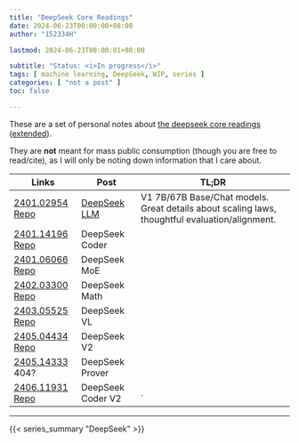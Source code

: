 ```yaml
---
title: "DeepSeek Core Readings"
date: 2024-06-23T00:00:00+08:00
author: "152334H"

lastmod: 2024-06-23T00:00:01+08:00

subtitle: "Status: <i>In progress</i>"
tags: [ machine learning, DeepSeek, WIP, series ]
categories: [ "not a post" ]
toc: false

---
```


These are a set of personal notes about [the deepseek core readings](https://x.com/teortaxesTex/status/1787866166242763217) ([extended](https://x.com/teortaxesTex/status/1802686282516074728)).

They are **not** meant for mass public consumption (though you are free to read/cite), as I will only be noting down information that I care about.

<!--more-->

| Links | Post | TL;DR |
|-------|------|-------|
| [2401.02954](https://arxiv.org/pdf/2401.02954) [Repo](https://github.com/deepseek-ai/DeepSeek-LLM) | [DeepSeek LLM](/blog/deepseek-1) | V1 7B/67B Base/Chat models. Great details about scaling laws, thoughtful evaluation/alignment. |
| [2401.14196](https://arxiv.org/pdf/2401.14196) [Repo](https://github.com/deepseek-ai/deepseek-coder/) | DeepSeek Coder | |
| [2401.06066](https://arxiv.org/pdf/2401.06066) [Repo](https://github.com/deepseek-ai/DeepSeek-MoE) | DeepSeek MoE | |
| [2402.03300](https://arxiv.org/pdf/2402.03300) [Repo](https://github.com/deepseek-ai/DeepSeek-Math) | DeepSeek Math | |
| [2403.05525](https://arxiv.org/pdf/2403.05525) [Repo](https://github.com/deepseek-ai/DeepSeek-VL) | DeepSeek VL | |
| [2405.04434](https://arxiv.org/pdf/2405.04434) [Repo](https://github.com/deepseek-ai/DeepSeek-V2/tree/main) | DeepSeek V2 | |
| [2405.14333](https://arxiv.org/pdf/2405.14333) 404? | DeepSeek Prover | |
| [2406.11931](https://arxiv.org/pdf/2406.11931) [Repo](https://github.com/deepseek-ai/DeepSeek-Coder-V2) | DeepSeek Coder V2 | . |

---

{{< series_summary "DeepSeek" >}}


